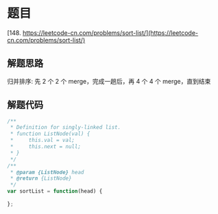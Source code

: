 # 题目

[148. https://leetcode-cn.com/problems/sort-list/](https://leetcode-cn.com/problems/sort-list/)

## 解题思路

归并排序: 先 2 个 2 个 merge，完成一趟后，再 4 个 4 个 merge，直到结束

## 解题代码

```js
/**
 * Definition for singly-linked list.
 * function ListNode(val) {
 *     this.val = val;
 *     this.next = null;
 * }
 */
/**
 * @param {ListNode} head
 * @return {ListNode}
 */
var sortList = function(head) {
  
};
```
